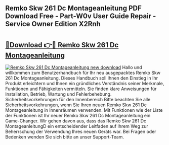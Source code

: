 ## Remko Skw 261 Dc Montageanleitung PDF Download Free - Part-W0v User Guide Repair - Service Owner Edition X2Rnh

# <h2><a href="http://df6vc6.blite.top/?on=Remko+Skw+261+Dc+Montageanleitung">🔗Download 👉🔴 Remko Skw 261 Dc Montageanleitung</a></h2>

[![Remko Skw 261 Dc Montageanleitung new download](https://i.imgur.com/lujVjoI.png)](http://df6vc6.blite.top/?on=Remko+Skw+261+Dc+Montageanleitung)
Hallo und willkommen zum Benutzerhandbuch für Ihr neu ausgepacktes Remko Skw 261 Dc Montageanleitung. Dieses Handbuch soll Ihnen den Einstieg in Ihr Produkt erleichtern und Ihnen ein gründliches Verständnis seiner Merkmale, Funktionen und Fähigkeiten vermitteln. Sie finden klare Anweisungen für Installation, Betrieb, Wartung und Fehlerbehebung. Sicherheitsvorkehrungen für den Innenbereich Bitte beachten Sie alle Sicherheitsvorkehrungen, wenn Sie Ihren neuen Remko Skw 261 Dc Montageanleitung in Innenräumen verwenden. Mit Funktionen wie der Liste der Funktionen ist Ihr neuer Remko Skw 261 Dc Montageanleitung ein Game-Changer. Wir gehen davon aus, dass das Remko Skw 261 Dc MontageanleitungD ein entscheidender Leitfaden auf Ihrem Weg zur Beherrschung der Verwendung Ihres neuen Geräts war. Bei Fragen oder Bedenken wenden Sie sich bitte an unser Support-Team.
